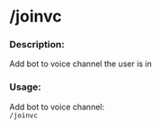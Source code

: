 # /joinvc

### Description:
Add bot to voice channel the user is in<br>

### Usage:
Add bot to voice channel:<br>
`/joinvc`